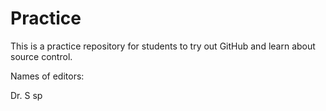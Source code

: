 # Practice
This is a practice repository for students to try out GitHub and learn about source control.

Names of editors:

Dr. S
sp
